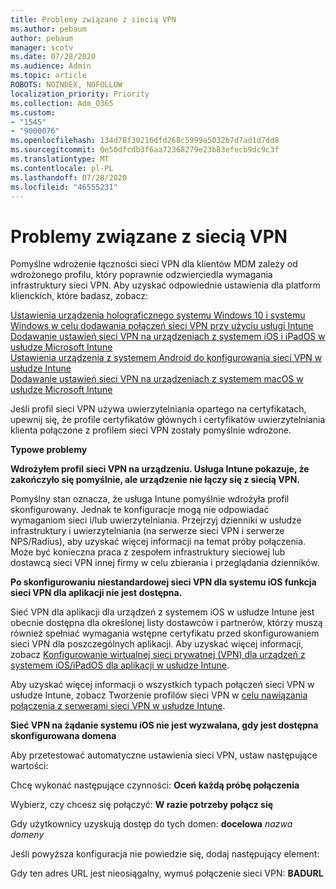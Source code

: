 ```yaml
---
title: Problemy związane z siecią VPN
ms.author: pebaum
author: pebaum
manager: scotv
ms.date: 07/28/2020
ms.audience: Admin
ms.topic: article
ROBOTS: NOINDEX, NOFOLLOW
localization_priority: Priority
ms.collection: Adm_O365
ms.custom:
- "1545"
- "9000076"
ms.openlocfilehash: 134d78f30216dfd268c5999a5032b7d7ad1d7dd8
ms.sourcegitcommit: 0e50dfcdb3f6aa72368279e23b83efecb9dc9c3f
ms.translationtype: MT
ms.contentlocale: pl-PL
ms.lasthandoff: 07/28/2020
ms.locfileid: "46555231"
---
```

# <a name="vpn-related-issues"></a>Problemy związane z siecią VPN

Pomyślne wdrożenie łączności sieci VPN dla klientów MDM zależy od wdrożonego profilu, który poprawnie odzwierciedla wymagania infrastruktury sieci VPN. Aby uzyskać odpowiednie ustawienia dla platform klienckich, które badasz, zobacz: 

[Ustawienia urządzenia holograficznego systemu Windows 10 i systemu Windows w celu dodawania połączeń sieci VPN przy użyciu usługi Intune](https://docs.microsoft.com/intune/vpn-settings-windows-10)  
[Dodawanie ustawień sieci VPN na urządzeniach z systemem iOS i iPadOS w usłudze Microsoft Intune](https://docs.microsoft.com/intune/vpn-settings-ios)  
[Ustawienia urządzenia z systemem Android do konfigurowania sieci VPN w usłudze Intune](https://docs.microsoft.com/intune/vpn-settings-android)  
[Dodawanie ustawień sieci VPN na urządzeniach z systemem macOS w usłudze Microsoft Intune](https://docs.microsoft.com/mem/intune/configuration/vpn-settings-macos)

Jeśli profil sieci VPN używa uwierzytelniania opartego na certyfikatach, upewnij się, że profile certyfikatów głównych i certyfikatów uwierzytelniania klienta połączone z profilem sieci VPN zostały pomyślnie wdrożone.

**Typowe problemy**

**Wdrożyłem profil sieci VPN na urządzeniu. Usługa Intune pokazuje, że zakończyło się pomyślnie, ale urządzenie nie łączy się z siecią VPN.**

Pomyślny stan oznacza, że usługa Intune pomyślnie wdrożyła profil skonfigurowany. Jednak te konfiguracje mogą nie odpowiadać wymaganiom sieci i/lub uwierzytelniania. Przejrzyj dzienniki w usłudze infrastruktury i uwierzytelniania (na serwerze sieci VPN i serwerze NPS/Radius), aby uzyskać więcej informacji na temat próby połączenia. Może być konieczna praca z zespołem infrastruktury sieciowej lub dostawcą sieci VPN innej firmy w celu zbierania i przeglądania dzienników.

**Po skonfigurowaniu niestandardowej sieci VPN dla systemu iOS funkcja sieci VPN dla aplikacji nie jest dostępna.**

Sieć VPN dla aplikacji dla urządzeń z systemem iOS w usłudze Intune jest obecnie dostępna dla określonej listy dostawców i partnerów, którzy muszą również spełniać wymagania wstępne certyfikatu przed skonfigurowaniem sieci VPN dla poszczególnych aplikacji. Aby uzyskać więcej informacji, zobacz [Konfigurowanie wirtualnej sieci prywatnej (VPN) dla urządzeń z systemem iOS/iPadOS dla aplikacji w usłudze Intune](https://docs.microsoft.com/intune/vpn-setting-configure-per-app). 

Aby uzyskać więcej informacji o wszystkich typach połączeń sieci VPN w usłudze Intune, zobacz Tworzenie profilów sieci VPN w [celu nawiązania połączenia z serwerami sieci VPN w usłudze Intune](https://docs.microsoft.com/intune/vpn-settings-configure).  

**Sieć VPN na żądanie systemu iOS nie jest wyzwalana, gdy jest dostępna skonfigurowana domena**

Aby przetestować automatyczne ustawienia sieci VPN, ustaw następujące wartości:

Chcę wykonać następujące czynności: **Oceń każdą próbę połączenia** 

Wybierz, czy chcesz się połączyć: **W razie potrzeby połącz się**

Gdy użytkownicy uzyskują dostęp do tych domen: **docelowa** *nazwa domeny*

Jeśli powyższa konfiguracja nie powiedzie się, dodaj następujący element:

Gdy ten adres URL jest nieosiągalny, wymuś połączenie sieci VPN: **BADURL**